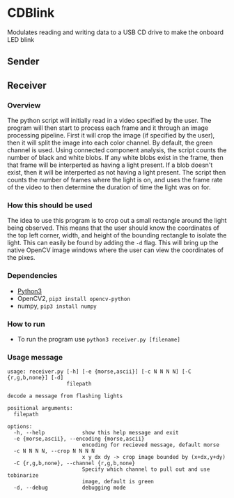 # CDBlink
Modulates reading and writing data to a USB CD drive to make the onboard LED blink 

## Sender

## Receiver

### Overview
The python script will initially read in a video specified by the user. The
program will then start to process each frame and it through an
image processing pipeline. First it will crop the image (if
specified by the user), then it will split the image into each color channel.
By default, the green channel is used. Using connected component analysis, the
script counts the number of black and white blobs. If any white blobs exist in
the frame, then that frame will be interperted as having a light present. If a
blob doesn't exist, then it will be interperted as not having a light present.
The script then counts the number of frames where the light is on, and uses the
frame rate of the video to then determine the duration of time the light was on
for.

### How this should be used
The idea to use this program is to crop out a small rectangle around the light
being observed. This means that the user should know the coordinates of the
top left corner, width, and height of the bounding rectangle to isolate the
light. This can easily be found by adding the `-d` flag. This will bring up the 
native OpenCV image windows where the user can view the coordinates of the pixes. 

### Dependencies
- [Python3](https://www.python.org/downloads/)
- OpenCV2, `pip3 install opencv-python`
- numpy, `pip3 install numpy`

### How to run
- To run the program use `python3 receiver.py [filename]`

### Usage message
```
usage: receiver.py [-h] [-e {morse,ascii}] [-c N N N N] [-C {r,g,b,none}] [-d]
                   filepath

decode a message from flashing lights

positional arguments:
  filepath

options:
  -h, --help            show this help message and exit
  -e {morse,ascii}, --encoding {morse,ascii}
                        encoding for recieved message, default morse
  -c N N N N, --crop N N N N
                        x y dx dy -> crop image bounded by (x+dx,y+dy)
  -C {r,g,b,none}, --channel {r,g,b,none}
                        Specify which channel to pull out and use tobinarize
                        image, default is green
  -d, --debug           debugging mode
```
